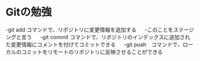 # Gitの勉強
 -git add コマンドで、リポジトリに変更情報を追加する
　 -このことをステージングと言う
　 -git commit コマンドで、リポジトリのインデックスに追加された変更情報にコメントを付けてコミットできる
　 -git puah　コマンドで、ローカルのコミットをリモートのリポジトリに反映させることができる

